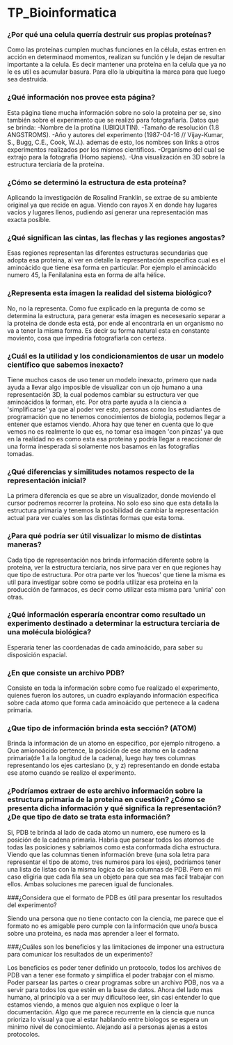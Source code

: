 # TP_Bioinformatica


### ¿Por qué una celula querría destruir sus propias proteínas?  

Como las proteínas cumplen muchas funciones en la célula, estas entren en acción en determinaod momentos, realizan su función y le dejan de resultar importante a la celula. Es decir mantener una proteína en la celula que ya no le es util es acumular basura. Para ello la ubiquitina la marca para que luego sea destruida. 


### ¿Qué información nos provee esta página?

Esta página tiene mucha información sobre no solo la proteina per se, sino también sobre el experimento que se realizó para fotografiarla. 
Datos que se brinda:
-Nombre de la protína (UBIQUITIN).
-Tamaño de resolución (1.8 ANGSTROMS).
-Año y autores del experimento (1987-04-16  // Vijay-Kumar, S., Bugg, C.E., Cook, W.J.).
ademas de esto, los nombres son links a otros experimentos realizados por los mismos cientificos.
-Organismo del cual se extrajo para la fotografia (Homo sapiens).
-Una visualización en 3D sobre la estructura terciaria de la proteína.

### ¿Cómo se determinó la estructura de esta proteína?

Aplicando la investigación de Rosalind Franklin, se extrae de su ambiente original ya que recide en agua. Viendo con rayos X en donde hay lugares vacíos y lugares llenos, pudiendo así generar una representación mas exacta posible.

### ¿Qué significan las cintas, las flechas y las regiones angostas?

Esas regiones representan las diferentes estructuras secundarias que adopta esa proteina, al ver en detalle la representación especifica cual es el aminoácido que tiene esa forma en particular. 
Por ejemplo el aminoácido numero 45, la Fenilalanina esta en forma de alfa hélice.


### ¿Representa esta ímagen la realidad del sistema biológico?

No, no la representa. Como fue explicado en la pregunta de como se determina la estructura, para generar esta ímagen es necesesario separar a la proteina de donde esta está, por ende al encontrarla en un organismo no va a tener la misma forma.
Es decir su forma natural esta en constante moviento, cosa que impediría fotografiarla con certeza.  


### ¿Cuál es la utilidad y los condicionamientos de usar un modelo científico que sabemos inexacto?

Tiene muchos casos de uso tener un modelo inexacto, primero que nada ayuda a llevar algo imposible de visualizar con un ojo humano a una representación 3D, la cual podemos cambiar su estructura ver que aminoácidos la forman, etc. Por otra parte ayuda a la ciencia a 'simplificarse' ya que al poder ver esto, personas como los estudiantes de programación que no tenemos conocimientos de biologia, podemos llegar a entener que estamos viendo. 
Ahora hay que tener en cuenta que lo que vemos no es realmente lo que es, no tomar esa imagen 'con pinzas' ya que en la realidad no es como esta esa proteina y podría llegar a reaccionar de una forma inesperada si solamente nos basamos en las fotografias tomadas.

### ¿Qué diferencias y similitudes notamos respecto de la representación inicial?

La primera diferencia es que se abre un visualizador, donde moviendo el cursor podremos recorrer la proteína. No solo eso sino que esta detalla la estructura primaria y tenemos la posibilidad de cambiar la representación actual para ver cuales son las distintas formas que esta toma. 

### ¿Para qué podría ser útil visualizar lo mismo de distintas maneras? 

Cada tipo de representación nos brinda información diferente sobre la proteína, ver la estructura terciaria, nos sirve para ver en que regiones hay que tipo de estructura. Por otra parte ver los 'huecos' que tiene la misma es util para investigar sobre como se podría utilizar esa proteína en la producción de farmacos, es decir como utilizar esta misma para 'unirla' con otras.

### ¿Qué información esperaría encontrar como resultado un experimento destinado a determinar la estructura terciaria de una molécula biológica?

Esperaria tener las coordenadas de cada aminoácido, para saber su disposición espacial.

### ¿En que consiste un archivo PDB?

Consiste en toda la información sobre como fue realizado el experimento, quienes fueron los autores, un cuadro explayando información especifica sobre cada atomo que forma cada aminoácido que pertenece a la cadena primaria. 

### ¿Que tipo de información brinda esta sección? (ATOM)

Brinda la información de un atomo en especifico, por ejemplo nitrogeno. a Que amionoácido pertence, la posición de ese atomo en la cadena primaria(de 1 a la longitud de la cadena), luego hay tres columnas representando los ejes cartesiano (x, y z) representando en donde estaba ese atomo cuando se realizo el experimento.

### ¿Podríamos extraer de este archivo información sobre la estructura primaria de la proteína en cuestión? ¿Cómo se presenta dicha información y qué significa la representación? ¿De que tipo de dato se trata esta información?
Si, PDB te brinda al lado de cada atomo un numero, ese numero es la posición de la cadena primaria. Habria que parsear todos los atomos de todas las posiciones y sabriamos como esta conformada dicha estructura.
Viendo que las columnas tienen información breve (una sola letra para representar el tipo de atomo, tres numeros para los ejes), podriamos tener una lista de listas con la misma logica de las columnas de PDB. Pero en mi caso eligiria que cada fila sea un objeto para que sea mas facil trabajar con ellos. Ambas soluciones me parecen igual de funcionales. 

###¿Considera que el formato de PDB es útil para presentar los resultados del experimento?

Siendo una persona que no tiene contacto con la ciencia, me parece que el formato no es amigable pero cumple con la información que uno/a busca sobre una proteina, es nada mas aprender a leer el formato.

###¿Cuáles son los beneficios y las limitaciones de imponer una estructura para comunicar los resultados de un experimento?

Los beneficios es poder tener definido un protocolo, todos los archivos de PDB van a tener ese formato y simplifica el poder trabajar con el mismo. Poder parsear las partes o crear programas sobre un archivo PDB, nos va a servir para todos los que estén en la base de datos. Ahora del lado mas humano, al principío va a ser muy dificultoso leer, sin casi entender lo que estamos viendo, a menos que alguien nos explique o leer la documentación. Algo que me parece recurrente en la ciencia que nunca prioriza lo visual ya que al estar hablando entre biologos se espera un minimo nivel de conocimiento. Alejando así a personas ajenas a estos protocolos. 
